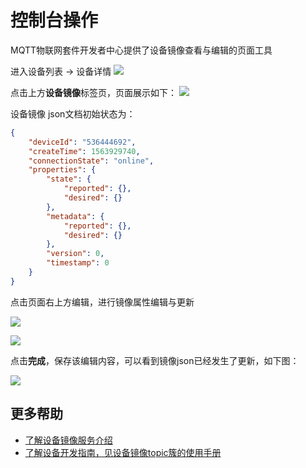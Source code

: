 # 控制台操作

MQTT物联网套件开发者中心提供了设备镜像查看与编辑的页面工具

进入设备列表 -> 设备详情
![](/images/MQTTS/设备详情入口.png)

点击上方**设备镜像**标签页，页面展示如下：
![](/images/MQTTS/设备镜像初始页.png)

设备镜像 json文档初始状态为：
```json
{
    "deviceId": "536444692",
    "createTime": 1563929740,
    "connectionState": "online",
    "properties": {
        "state": {
            "reported": {},
            "desired": {}
        },
        "metadata": {
            "reported": {},
            "desired": {}
        },
        "version": 0,
        "timestamp": 0
    }
}
```

点击页面右上方编辑，进行镜像属性编辑与更新

![](/images/MQTTS/编辑镜像入口.png)

![](/images/MQTTS/编辑镜像.png)

点击**完成**，保存该编辑内容，可以看到镜像json已经发生了更新，如下图：

![](/images/MQTTS/完成镜像编辑.png)


## 更多帮助

- [了解设备镜像服务介绍](/book/manual/image/introduce.md)    
- [了解设备开发指南，见设备镜像topic簇的使用手册](/book/device-develop/topics/image-topics.md)
